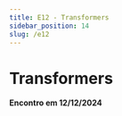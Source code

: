 ```yaml
---
title: E12 - Transformers
sidebar_position: 14
slug: /e12
---
```


# Transformers

**Encontro em 12/12/2024**
